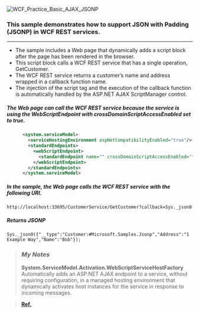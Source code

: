![WCF_Practice_Basic_AJAX_JSONP](http://googledrive.com/host/0B62pD4e2tOV0fmY3b1hvdTR5dmRWRllXQW5uZmdZZ1cyREU5bEhqdXhSU3haSmdwcl9EMjg/WCF_Practice_Basic_AJAX_JSONP.jpg)

### This sample demonstrates how to support JSON with Padding (JSONP) in WCF REST services. 
---------
 - The sample includes a Web page that dynamically adds a script block after the page has been rendered in the browser. 
 - This script block calls a WCF REST service that has a single operation, GetCustomer. 
 - The WCF REST service returns a customer’s name and address wrapped in a callback function name. 
 - The injection of the script tag and the execution of the callback function is automatically handled by the ASP.NET AJAX ScriptManager control.
 
##### The Web page can call the WCF REST service because the service is using the WebScriptEndpoint with crossDomainScriptAccessEnabled set to true.
``` xml
      <system.serviceModel>
        <serviceHostingEnvironment aspNetCompatibilityEnabled="true"/>
        <standardEndpoints>
          <webScriptEndpoint>
            <standardEndpoint name="" crossDomainScriptAccessEnabled="true"/>
          </webScriptEndpoint>
        </standardEndpoints>
      </system.serviceModel>
```
##### In the sample, the Web page calls the WCF REST service with the following URI.

	http://localhost:33695/CustomerService/GetCustomer?callback=Sys._json0

##### Returns JSONP

	Sys._json0({"__type":"Customer:#Microsoft.Samples.Jsonp","Address":"1 Example Way","Name":"Bob"});
> ### _My Notes_
> **System.ServiceModel.Activation.WebScriptServiceHostFactory**
	Automatically adds an ASP.NET AJAX endpoint to a service, without requiring configuration, in a managed hosting environment that dynamically activates host instances for the service in response to incoming messages.
    

> **[Ref.](https://msdn.microsoft.com/en-us/library/ee834511(v=vs.110).aspx)**

